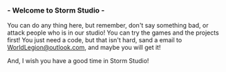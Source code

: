 ### - Welcome to Storm Studio - ###
You can do any thing here, but remember, don't say something bad, or attack people who is in our studio! You can try the games and the projects first! You just need a code, but that isn't hard, sand a email to WorldLegion@outlook.com, and maybe you will get it!  
  
And, I wish you have a good time in Storm Studio!
